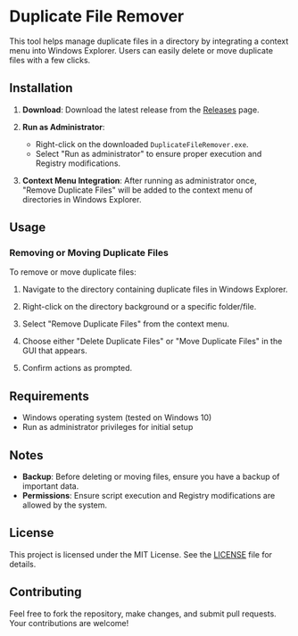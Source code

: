 # Duplicate File Remover

This tool helps manage duplicate files in a directory by integrating a context menu into Windows Explorer. Users can easily delete or move duplicate files with a few clicks.

## Installation

1. **Download**: Download the latest release from the [Releases](https://github.com/nducmd/Duplicate-File-Remover/releases) page.

2. **Run as Administrator**: 
   - Right-click on the downloaded `DuplicateFileRemover.exe`.
   - Select "Run as administrator" to ensure proper execution and Registry modifications.

3. **Context Menu Integration**: After running as administrator once, "Remove Duplicate Files" will be added to the context menu of directories in Windows Explorer.

## Usage

### Removing or Moving Duplicate Files

To remove or move duplicate files:

1. Navigate to the directory containing duplicate files in Windows Explorer.

2. Right-click on the directory background or a specific folder/file.

3. Select "Remove Duplicate Files" from the context menu.

4. Choose either "Delete Duplicate Files" or "Move Duplicate Files" in the GUI that appears.

5. Confirm actions as prompted.

## Requirements

- Windows operating system (tested on Windows 10)
- Run as administrator privileges for initial setup

## Notes

- **Backup**: Before deleting or moving files, ensure you have a backup of important data.
- **Permissions**: Ensure script execution and Registry modifications are allowed by the system.

## License

This project is licensed under the MIT License. See the [LICENSE](LICENSE) file for details.

## Contributing

Feel free to fork the repository, make changes, and submit pull requests. Your contributions are welcome!

